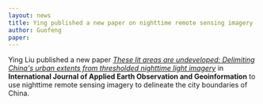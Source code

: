 ```yaml
---
layout: news
title: Ying published a new paper on nighttime remote sensing imagery 
author: Guofeng
paper: 
---
```


Ying Liu published a new paper [*These lit areas are undeveloped:
Delimiting China's urban extents from thresholded nighttime light
imagery*](doi:10.1016/j.jag.2016.02.011) in **International Journal of
Applied Earth Observation and Geoinformation** to use nighttime remote
sensing imagery to delineate the city boundaries of China. 


